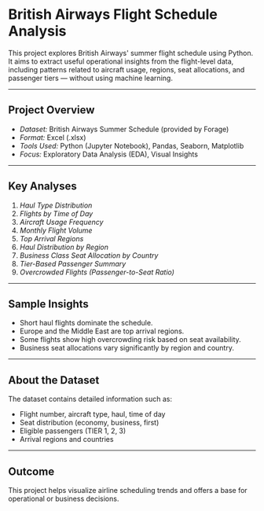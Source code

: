 # British Airways Flight Schedule Analysis

This project explores British Airways' summer flight schedule using Python. It aims to extract useful operational insights from the flight-level data, including patterns related to aircraft usage, regions, seat allocations, and passenger tiers — without using machine learning.

---

## Project Overview

- *Dataset:* British Airways Summer Schedule (provided by Forage)
- *Format:* Excel (.xlsx)
- *Tools Used:* Python (Jupyter Notebook), Pandas, Seaborn, Matplotlib
- *Focus:* Exploratory Data Analysis (EDA), Visual Insights

---

## Key Analyses

1. *Haul Type Distribution*
2. *Flights by Time of Day*
3. *Aircraft Usage Frequency*
4. *Monthly Flight Volume*
5. *Top Arrival Regions*
6. *Haul Distribution by Region*
7. *Business Class Seat Allocation by Country*
8. *Tier-Based Passenger Summary*
9. *Overcrowded Flights (Passenger-to-Seat Ratio)*

---

## Sample Insights

- Short haul flights dominate the schedule.
- Europe and the Middle East are top arrival regions.
- Some flights show high overcrowding risk based on seat availability.
- Business seat allocations vary significantly by region and country.

---

## About the Dataset

The dataset contains detailed information such as:
- Flight number, aircraft type, haul, time of day
- Seat distribution (economy, business, first)
- Eligible passengers (TIER 1, 2, 3)
- Arrival regions and countries

---

## Outcome
This project helps visualize airline scheduling trends and offers a base for operational or business decisions.

